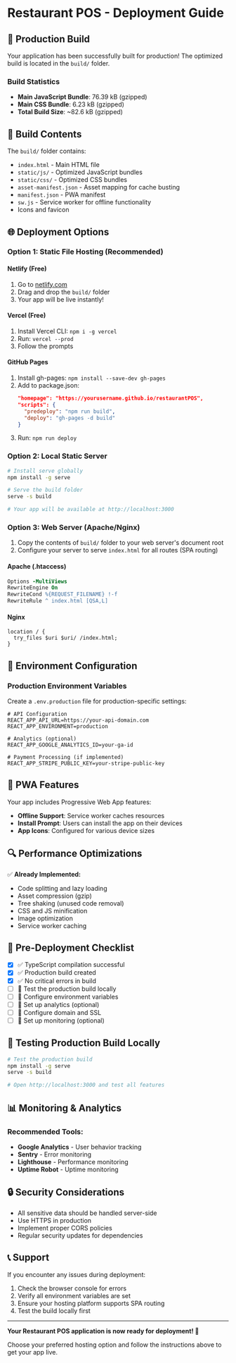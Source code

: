 # Restaurant POS - Deployment Guide

## 🚀 Production Build

Your application has been successfully built for production! The optimized build is located in the `build/` folder.

### Build Statistics
- **Main JavaScript Bundle**: 76.39 kB (gzipped)
- **Main CSS Bundle**: 6.23 kB (gzipped)
- **Total Build Size**: ~82.6 kB (gzipped)

## 📁 Build Contents

The `build/` folder contains:
- `index.html` - Main HTML file
- `static/js/` - Optimized JavaScript bundles
- `static/css/` - Optimized CSS bundles
- `asset-manifest.json` - Asset mapping for cache busting
- `manifest.json` - PWA manifest
- `sw.js` - Service worker for offline functionality
- Icons and favicon

## 🌐 Deployment Options

### Option 1: Static File Hosting (Recommended)

#### Netlify (Free)
1. Go to [netlify.com](https://netlify.com)
2. Drag and drop the `build/` folder
3. Your app will be live instantly!

#### Vercel (Free)
1. Install Vercel CLI: `npm i -g vercel`
2. Run: `vercel --prod`
3. Follow the prompts

#### GitHub Pages
1. Install gh-pages: `npm install --save-dev gh-pages`
2. Add to package.json:
   ```json
   "homepage": "https://yourusername.github.io/restaurantPOS",
   "scripts": {
     "predeploy": "npm run build",
     "deploy": "gh-pages -d build"
   }
   ```
3. Run: `npm run deploy`

### Option 2: Local Static Server

```bash
# Install serve globally
npm install -g serve

# Serve the build folder
serve -s build

# Your app will be available at http://localhost:3000
```

### Option 3: Web Server (Apache/Nginx)

1. Copy the contents of `build/` folder to your web server's document root
2. Configure your server to serve `index.html` for all routes (SPA routing)

#### Apache (.htaccess)
```apache
Options -MultiViews
RewriteEngine On
RewriteCond %{REQUEST_FILENAME} !-f
RewriteRule ^ index.html [QSA,L]
```

#### Nginx
```nginx
location / {
  try_files $uri $uri/ /index.html;
}
```

## 🔧 Environment Configuration

### Production Environment Variables
Create a `.env.production` file for production-specific settings:

```env
# API Configuration
REACT_APP_API_URL=https://your-api-domain.com
REACT_APP_ENVIRONMENT=production

# Analytics (optional)
REACT_APP_GOOGLE_ANALYTICS_ID=your-ga-id

# Payment Processing (if implemented)
REACT_APP_STRIPE_PUBLIC_KEY=your-stripe-public-key
```

## 📱 PWA Features

Your app includes Progressive Web App features:
- **Offline Support**: Service worker caches resources
- **Install Prompt**: Users can install the app on their devices
- **App Icons**: Configured for various device sizes

## 🔍 Performance Optimizations

✅ **Already Implemented:**
- Code splitting and lazy loading
- Asset compression (gzip)
- Tree shaking (unused code removal)
- CSS and JS minification
- Image optimization
- Service worker caching

## 🚨 Pre-Deployment Checklist

- [x] ✅ TypeScript compilation successful
- [x] ✅ Production build created
- [x] ✅ No critical errors in build
- [ ] 🔄 Test the production build locally
- [ ] 🔄 Configure environment variables
- [ ] 🔄 Set up analytics (optional)
- [ ] 🔄 Configure domain and SSL
- [ ] 🔄 Set up monitoring (optional)

## 🧪 Testing Production Build Locally

```bash
# Test the production build
npm install -g serve
serve -s build

# Open http://localhost:3000 and test all features
```

## 📊 Monitoring & Analytics

### Recommended Tools:
- **Google Analytics** - User behavior tracking
- **Sentry** - Error monitoring
- **Lighthouse** - Performance monitoring
- **Uptime Robot** - Uptime monitoring

## 🔒 Security Considerations

- All sensitive data should be handled server-side
- Use HTTPS in production
- Implement proper CORS policies
- Regular security updates for dependencies

## 📞 Support

If you encounter any issues during deployment:
1. Check the browser console for errors
2. Verify all environment variables are set
3. Ensure your hosting platform supports SPA routing
4. Test the build locally first

---

**Your Restaurant POS application is now ready for deployment! 🎉**

Choose your preferred hosting option and follow the instructions above to get your app live.